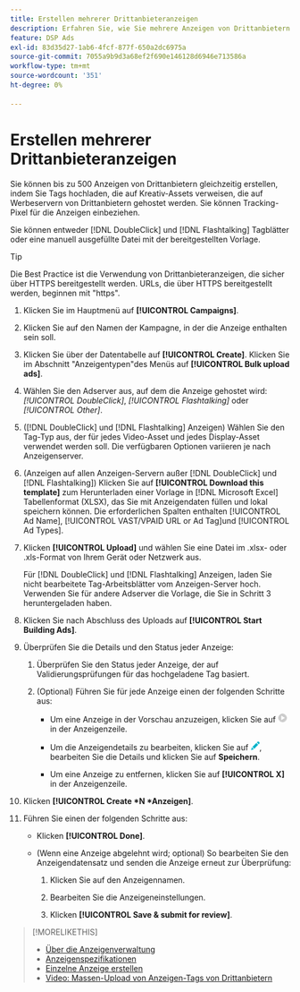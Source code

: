 ```yaml
---
title: Erstellen mehrerer Drittanbieteranzeigen
description: Erfahren Sie, wie Sie mehrere Anzeigen von Drittanbietern auf einmal erstellen.
feature: DSP Ads
exl-id: 83d35d27-1ab6-4fcf-877f-650a2dc6975a
source-git-commit: 7055a9b9d3a68ef2f690e146128d6946e713586a
workflow-type: tm+mt
source-wordcount: '351'
ht-degree: 0%

---
```


# Erstellen mehrerer Drittanbieteranzeigen

Sie können bis zu 500 Anzeigen von Drittanbietern gleichzeitig erstellen, indem Sie Tags hochladen, die auf Kreativ-Assets verweisen, die auf Werbeservern von Drittanbietern gehostet werden. Sie können Tracking-Pixel für die Anzeigen einbeziehen.<!-- The bulksheet template for other ad servers says you can include 200. Which is it: 200 or 500? -->

Sie können entweder [!DNL DoubleClick] und [!DNL Flashtalking] Tagblätter oder eine manuell ausgefüllte Datei mit der bereitgestellten Vorlage.

>[!TIP]
>
> Die Best Practice ist die Verwendung von Drittanbieteranzeigen, die sicher über HTTPS bereitgestellt werden. URLs, die über HTTPS bereitgestellt werden, beginnen mit &quot;https&quot;.

1. Klicken Sie im Hauptmenü auf **[!UICONTROL Campaigns]**.

1. Klicken Sie auf den Namen der Kampagne, in der die Anzeige enthalten sein soll.

1. Klicken Sie über der Datentabelle auf **[!UICONTROL Create]**. Klicken Sie im Abschnitt &quot;Anzeigentypen&quot;des Menüs auf **[!UICONTROL Bulk upload ads]**.

1. Wählen Sie den Adserver aus, auf dem die Anzeige gehostet wird: *[!UICONTROL DoubleClick]*, *[!UICONTROL Flashtalking]* oder *[!UICONTROL Other]*.

1. ([!DNL DoubleClick] und [!DNL Flashtalking] Anzeigen) Wählen Sie den Tag-Typ aus, der für jedes Video-Asset und jedes Display-Asset verwendet werden soll. Die verfügbaren Optionen variieren je nach Anzeigenserver.

1. (Anzeigen auf allen Anzeigen-Servern außer [!DNL DoubleClick] und [!DNL Flashtalking]) Klicken Sie auf **[!UICONTROL Download this template]** zum Herunterladen einer Vorlage in [!DNL Microsoft Excel] Tabellenformat (XLSX), das Sie mit Anzeigendaten füllen und lokal speichern können. Die erforderlichen Spalten enthalten [!UICONTROL Ad Name], [!UICONTROL VAST/VPAID URL or Ad Tag]und [!UICONTROL Ad Types].

1. Klicken **[!UICONTROL Upload]** und wählen Sie eine Datei im .xlsx- oder .xls-Format von Ihrem Gerät oder Netzwerk aus.

   Für [!DNL DoubleClick] und [!DNL Flashtalking] Anzeigen, laden Sie nicht bearbeitete Tag-Arbeitsblätter vom Anzeigen-Server hoch. Verwenden Sie für andere Adserver die Vorlage, die Sie in Schritt 3 heruntergeladen haben.

1. Klicken Sie nach Abschluss des Uploads auf **[!UICONTROL Start Building Ads]**.

1. Überprüfen Sie die Details und den Status jeder Anzeige:

   1. Überprüfen Sie den Status jeder Anzeige, der auf Validierungsprüfungen für das hochgeladene Tag basiert.

   1. (Optional) Führen Sie für jede Anzeige einen der folgenden Schritte aus:

      * Um eine Anzeige in der Vorschau anzuzeigen, klicken Sie auf ![play](/help/dsp/assets/play.png) in der Anzeigenzeile.

      * Um die Anzeigendetails zu bearbeiten, klicken Sie auf ![edit](/help/dsp/assets/edit.png), bearbeiten Sie die Details und klicken Sie auf **Speichern**.

      * Um eine Anzeige zu entfernen, klicken Sie auf **[!UICONTROL X]** in der Anzeigenzeile.

1. Klicken **[!UICONTROL Create *N *Anzeigen]**.

1. Führen Sie einen der folgenden Schritte aus:

   * Klicken **[!UICONTROL Done]**.

   * (Wenn eine Anzeige abgelehnt wird; optional) So bearbeiten Sie den Anzeigendatensatz und senden die Anzeige erneut zur Überprüfung:

      1. Klicken Sie auf den Anzeigennamen.

      1. Bearbeiten Sie die Anzeigeneinstellungen.

      1. Klicken **[!UICONTROL Save & submit for review]**.

>[!MORELIKETHIS]
>
>* [Über die Anzeigenverwaltung](ad-about.md)
>* [Anzeigenspezifikationen](ad-specs.md)
>* [Einzelne Anzeige erstellen](ad-create.md)
>* [Video: Massen-Upload von Anzeigen-Tags von Drittanbietern](https://experienceleague.adobe.com/docs/advertising-cloud-learn/tutorials/dsp/bulk-upload-third-party-ad-tags.html)

